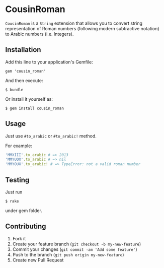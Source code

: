 # CousinRoman

`CousinRoman` is a `String` extension that allows you to convert
string representation of Roman numbers
(following modern subtractive notation)
to Arabic numbers (i.e. Integers).

## Installation

Add this line to your application's Gemfile:

    gem 'cousin_roman'

And then execute:

    $ bundle

Or install it yourself as:

    $ gem install cousin_roman

## Usage

Just use `#to_arabic` or `#to_arabic!` method.

For example:

```ruby
'MMXIII'.to_arabic # => 2013
'MMYUOX'.to_arabic # => nil
'MMYOUX'.to_arabic! # => TypeError: not a valid roman number
```

## Testing

Just run

    $ rake

under gem folder.

## Contributing

1. Fork it
2. Create your feature branch (`git checkout -b my-new-feature`)
3. Commit your changes (`git commit -am 'Add some feature'`)
4. Push to the branch (`git push origin my-new-feature`)
5. Create new Pull Request

